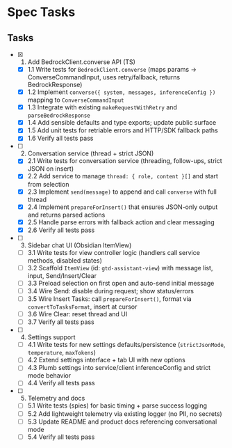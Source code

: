 # Spec Tasks

## Tasks

- [x] 1. Add BedrockClient.converse API (TS)
  - [x] 1.1 Write tests for `BedrockClient.converse` (maps params → ConverseCommandInput, uses retry/fallback, returns BedrockResponse)
  - [x] 1.2 Implement `converse({ system, messages, inferenceConfig })` mapping to `ConverseCommandInput`
  - [x] 1.3 Integrate with existing `makeRequestWithRetry` and `parseBedrockResponse`
  - [x] 1.4 Add sensible defaults and type exports; update public surface
  - [x] 1.5 Add unit tests for retriable errors and HTTP/SDK fallback paths
  - [x] 1.6 Verify all tests pass

- [ ] 2. Conversation service (thread + strict JSON)
  - [x] 2.1 Write tests for conversation service (threading, follow-ups, strict JSON on insert)
  - [x] 2.2 Add service to manage `thread: { role, content }[]` and start from selection
  - [x] 2.3 Implement `send(message)` to append and call `converse` with full thread
  - [x] 2.4 Implement `prepareForInsert()` that ensures JSON-only output and returns parsed actions
  - [x] 2.5 Handle parse errors with fallback action and clear messaging
  - [x] 2.6 Verify all tests pass

- [ ] 3. Sidebar chat UI (Obsidian ItemView)
  - [ ] 3.1 Write tests for view controller logic (handlers call service methods, disabled states)
  - [ ] 3.2 Scaffold `ItemView` (id: `gtd-assistant-view`) with message list, input, Send/Insert/Clear
  - [ ] 3.3 Preload selection on first open and auto-send initial message
  - [ ] 3.4 Wire Send: disable during request; show status/errors
  - [ ] 3.5 Wire Insert Tasks: call `prepareForInsert()`, format via `convertToTasksFormat`, insert at cursor
  - [ ] 3.6 Wire Clear: reset thread and UI
  - [ ] 3.7 Verify all tests pass

- [ ] 4. Settings support
  - [ ] 4.1 Write tests for new settings defaults/persistence (`strictJsonMode`, `temperature`, `maxTokens`)
  - [ ] 4.2 Extend settings interface + tab UI with new options
  - [ ] 4.3 Plumb settings into service/client inferenceConfig and strict mode behavior
  - [ ] 4.4 Verify all tests pass

- [ ] 5. Telemetry and docs
  - [ ] 5.1 Write tests (spies) for basic timing + parse success logging
  - [ ] 5.2 Add lightweight telemetry via existing logger (no PII, no secrets)
  - [ ] 5.3 Update README and product docs referencing conversational mode
  - [ ] 5.4 Verify all tests pass
